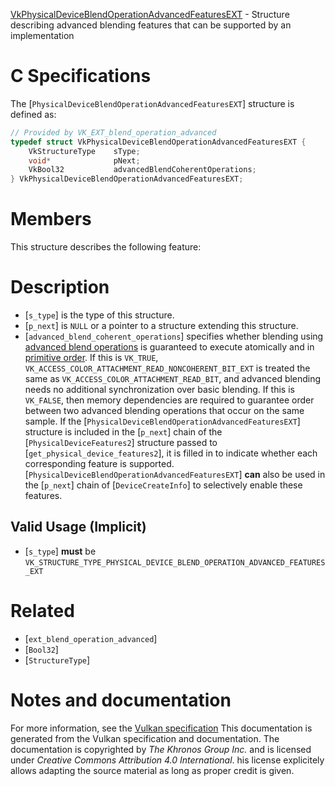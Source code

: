 [VkPhysicalDeviceBlendOperationAdvancedFeaturesEXT](https://www.khronos.org/registry/vulkan/specs/1.3-extensions/man/html/VkPhysicalDeviceBlendOperationAdvancedFeaturesEXT.html) - Structure describing advanced blending features that can be supported by an implementation

# C Specifications
The [`PhysicalDeviceBlendOperationAdvancedFeaturesEXT`] structure is
defined as:
```c
// Provided by VK_EXT_blend_operation_advanced
typedef struct VkPhysicalDeviceBlendOperationAdvancedFeaturesEXT {
    VkStructureType    sType;
    void*              pNext;
    VkBool32           advancedBlendCoherentOperations;
} VkPhysicalDeviceBlendOperationAdvancedFeaturesEXT;
```

# Members
This structure describes the following feature:

# Description
- [`s_type`] is the type of this structure.
- [`p_next`] is `NULL` or a pointer to a structure extending this structure.
- [`advanced_blend_coherent_operations`] specifies whether blending using [advanced blend operations](https://www.khronos.org/registry/vulkan/specs/1.3-extensions/html/vkspec.html#framebuffer-blend-advanced) is guaranteed to execute atomically and in [primitive order](https://www.khronos.org/registry/vulkan/specs/1.3-extensions/html/vkspec.html#drawing-primitive-order). If this is `VK_TRUE`, `VK_ACCESS_COLOR_ATTACHMENT_READ_NONCOHERENT_BIT_EXT` is treated the same as `VK_ACCESS_COLOR_ATTACHMENT_READ_BIT`, and advanced blending needs no additional synchronization over basic blending. If this is `VK_FALSE`, then memory dependencies are required to guarantee order between two advanced blending operations that occur on the same sample.
If the [`PhysicalDeviceBlendOperationAdvancedFeaturesEXT`] structure is included in the [`p_next`] chain of the
[`PhysicalDeviceFeatures2`] structure passed to
[`get_physical_device_features2`], it is filled in to indicate whether each
corresponding feature is supported.
[`PhysicalDeviceBlendOperationAdvancedFeaturesEXT`] **can**  also be used in the [`p_next`] chain of
[`DeviceCreateInfo`] to selectively enable these features.
## Valid Usage (Implicit)
-  [`s_type`] **must**  be `VK_STRUCTURE_TYPE_PHYSICAL_DEVICE_BLEND_OPERATION_ADVANCED_FEATURES_EXT`

# Related
- [`ext_blend_operation_advanced`]
- [`Bool32`]
- [`StructureType`]

# Notes and documentation
For more information, see the [Vulkan specification](https://www.khronos.org/registry/vulkan/specs/1.3-extensions/html/vkspec.html)
This documentation is generated from the Vulkan specification and documentation.
The documentation is copyrighted by *The Khronos Group Inc.* and is licensed under *Creative Commons Attribution 4.0 International*.
his license explicitely allows adapting the source material as long as proper credit is given.
        